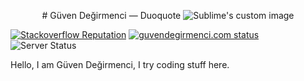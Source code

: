 <p align="center">
# Güven Değirmenci — Duoquote
<img src="https://lambda.sx/2OF.png" alt="Sublime's custom image"/>

[![Stackoverflow Reputation](https://img.shields.io/stackexchange/stackoverflow/r/7493063?color=%2366ccff&logo=stackoverflow)](https://stackoverflow.com/users/7493063/guven-degirmenci)
[![guvendegirmenci.com status](https://img.shields.io/website?down_message=offline&label=guvendegirmenci.com&up_message=online&url=https%3A%2F%2Fguvendegirmenci.com)](https://guvendegirmenci.com)
![Server Status](https://img.shields.io/uptimerobot/status/m785555578-993136aab7bb4ff829023ffe?label=Server%20Status)

Hello, I am Güven Değirmenci, I try coding stuff here.
</p>
